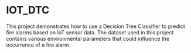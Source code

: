# IOT_DTC
 This project demonstrates how to use a Decision Tree Classifier to predict fire alarms based on IoT sensor data. The dataset used in this project contains various environmental parameters that could influence the occurrence of a fire alarm.
